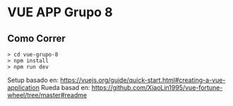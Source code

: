 # VUE APP Grupo 8

## Como Correr
```
> cd vue-grupo-8
> npm install
> npm run dev
```

Setup basado en: https://vuejs.org/guide/quick-start.html#creating-a-vue-application
Rueda basad en: https://github.com/XiaoLin1995/vue-fortune-wheel/tree/master#readme

